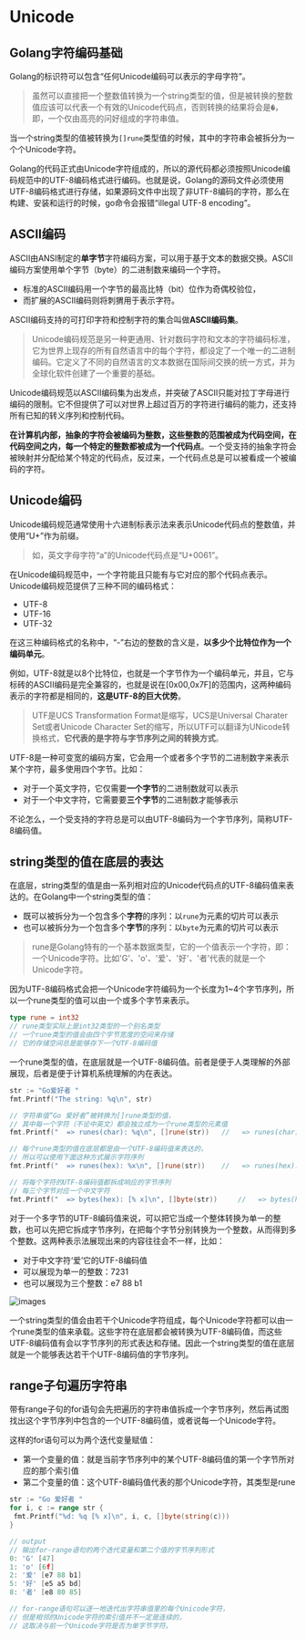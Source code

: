 # Unicode

## Golang字符编码基础

Golang的标识符可以包含“任何Unicode编码可以表示的字母字符”。

> 虽然可以直接把一个整数值转换为一个string类型的值，但是被转换的整数值应该可以代表一个有效的Unicode代码点，否则转换的结果将会是`�`，即，一个仅由高亮的问好组成的字符串值。

当一个string类型的值被转换为`[]rune`类型值的时候，其中的字符串会被拆分为一个个Unicode字符。

Golang的代码正式由Unicode字符组成的，所以的源代码都必须按照Unicode编码规范中的UTF-8编码格式进行编码。也就是说，Golang的源码文件必须使用UTF-8编码格式进行存储，如果源码文件中出现了非UTF-8编码的字符，那么在构建、安装和运行的时候，go命令会报错“illegal UTF-8 encoding”。

## ASCII编码

ASCII由ANSI制定的**单字节**字符编码方案，可以用于基于文本的数据交换。ASCII编码方案使用单个字节（byte）的二进制数来编码一个字符。

- 标准的ASCII编码用一个字节的最高比特（bit）位作为奇偶校验位，
- 而扩展的ASCII编码则将刺猬用于表示字符。

ASCII编码支持的可打印字符和控制字符的集合叫做**ASCII编码集**。

> Unicode编码规范是另一种更通用、针对数码字符和文本的字符编码标准，它为世界上现存的所有自然语言中的每个字符，都设定了一个唯一的二进制编码。它定义了不同的自然语言的文本数据在国际间交换的统一方式，并为全球化软件创建了一个重要的基础。

Unicode编码规范以ASCII编码集为出发点，并突破了ASCII只能对拉丁字母进行编码的限制。它不但提供了可以对世界上超过百万的字符进行编码的能力，还支持所有已知的转义序列和控制代码。

**在计算机内部，抽象的字符会被编码为整数，这些整数的范围被成为代码空间，在代码空间之内，每一个特定的整数都被成为一个代码点**。一个受支持的抽象字符会被映射并分配给某个特定的代码点，反过来，一个代码点总是可以被看成一个被编码的字符。

## Unicode编码

Unicode编码规范通常使用十六进制标表示法来表示Unicode代码点的整数值，并使用“U+”作为前缀。

> 如，英文字母字符“a”的Unicode代码点是“U+0061”。

在Unicode编码规范中，一个字符能且只能有与它对应的那个代码点表示。Unicode编码规范提供了三种不同的编码格式：

- UTF-8
- UTF-16
- UTF-32

在这三种编码格式的名称中，“-”右边的整数的含义是，**以多少个比特位作为一个编码单元**。

例如，UTF-8就是以8个比特位，也就是一个字节作为一个编码单元，并且，它与标砖的ASCII编码是完全兼容的，也就是说在[0x00,0x7F]的范围内，这两种编码表示的字符都是相同的，**这是UTF-8的巨大优势**。

> UTF是UCS Transformation Format是缩写，UCS是Universal Charater Set或者Unicode Character Set的缩写，所以UTF可以翻译为UNicode转换格式，**它代表的是字符与字节序列之间的转换方式**。

UTF-8是一种可变宽的编码方案，它会用一个或者多个字节的二进制数字来表示某个字符，最多使用四个字节。比如：

- 对于一个英文字符，它仅需要**一个字节**的二进制数就可以表示
- 对于一个中文字符，它需要要**三个字节**的二进制数才能够表示

不论怎么，一个受支持的字符总是可以由UTF-8编码为一个字节序列，简称UTF-8编码值。

## string类型的值在底层的表达

在底层，string类型的值是由一系列相对应的Unicode代码点的UTF-8编码值来表达的。在Golang中一个string类型的值：

- 既可以被拆分为一个包含多个**字符**的序列：以`rune`为元素的切片可以表示
- 也可以被拆分为一个包含多个**字节**的序列：以`byte`为元素的切片可以表示

> rune是Golang特有的一个基本数据类型，它的一个值表示一个字符，即：一个Unicode字符。比如'G'、'o'、'爱'、'好'、'者'代表的就是一个Unicode字符。

因为UTF-8编码格式会把一个Unicode字符编码为一个长度为1~4个字节序列，所以一个rune类型的值可以由一个或多个字节来表示。

```go
type rune = int32
// rune类型实际上是int32类型的一个别名类型
// 一个rune类型的值会由四个字节宽度的空间来存储
// 它的存储空间总是能够存下一个UTF-8编码值
```

一个rune类型的值，在底层就是一个UTF-8编码值。前者是便于人类理解的外部展现，后者是便于计算机系统理解的内在表达。

```go
str := "Go爱好者 "
fmt.Printf("The string: %q\n", str)

// 字符串值“Go 爱好者”被转换为[]rune类型的值，
// 其中每一个字符（不论中英文）都会独立成为一个rune类型的元素值
fmt.Printf("  => runes(char): %q\n", []rune(str))   //   => runes(char): ['G' 'o' '爱' '好' '者']

// 每个rune类型的值在底层都是由一个UTF-8编码值来表达的，
// 所以可以使用下面这种方式展示字符序列
fmt.Printf("  => runes(hex): %x\n", []rune(str))    //   => runes(hex): [47 6f 7231 597d 8005]

// 将每个字符的UTF-8编码值都拆成响应的字节序列
// 每三个字节对应一个中文字符
fmt.Printf("  => bytes(hex): [% x]\n", []byte(str))     //   => bytes(hex): [47 6f e7 88 b1 e5 a5 bd e8 80 85]
```

对于一个多字节的UTF-8编码值来说，可以把它当成一个整体转换为单一的整数，也可以先把它拆成字节序列，在把每个字节分别转换为一个整数，从而得到多个整数。这两种表示法展现出来的内容往往会不一样，比如：

- 对于中文字符‘爱’它的UTF-8编码值
- 可以展现为单一的整数：7231
- 也可以展现为三个整数：e7 88 b1

![images](https://github.com/Promacanthus/Golang-Guide/raw/master/docs/images/UTF-8.png)

一个string类型的值会由若干个Unicode字符组成，每个Unicode字符都可以由一个rune类型的值来承载。这些字符在底层都会被转换为UTF-8编码值，而这些UTF-8编码值有会以字节序列的形式表达和存储。因此一个string类型的值在底层就是一个能够表达若干个UTF-8编码值的字节序列。

## range子句遍历字符串

带有range子句的for语句会先把遍历的字符串值拆成一个字节序列，然后再试图找出这个字节序列中包含的一个UTF-8编码值，或者说每一个Unicode字符。

这样的for语句可以为两个迭代变量赋值：

- 第一个变量的值：就是当前字节序列中的某个UTF-8编码值的第一个字节所对应的那个索引值
- 第二个变量的值：这个UTF-8编码值代表的那个Unicode字符，其类型是rune

```go
str := "Go 爱好者 "
for i, c := range str {
 fmt.Printf("%d: %q [% x]\n", i, c, []byte(string(c)))
}

// output
// 输出for-range语句的两个迭代变量和第二个值的字节序列形式
0: 'G' [47]
1: 'o' [6f]
2: '爱' [e7 88 b1]
5: '好' [e5 a5 bd]
8: '者' [e8 80 85]

// for-range语句可以逐一地迭代出字符串值里的每个Unicode字符，
// 但是相邻的Unicode字符的索引值并不一定是连续的，
// 这取决与前一个Unicode字符是否为单字节字符。
```
